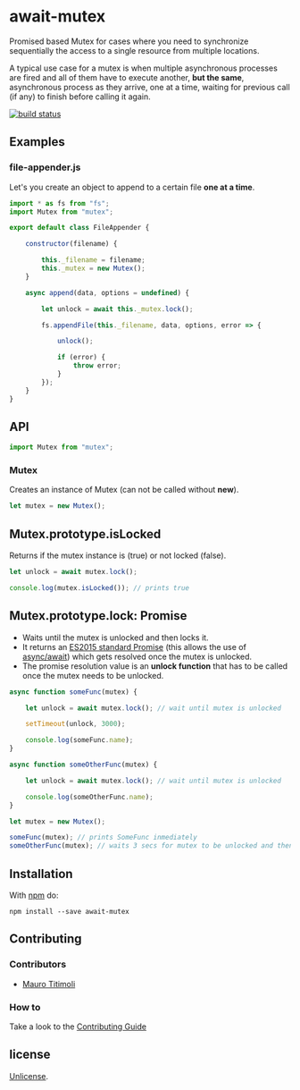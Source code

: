 # await-mutex

Promised based Mutex for cases where you need to synchronize sequentially the access to a single resource from multiple locations.

A typical use case for a mutex is when multiple asynchronous processes are fired and all of them have to execute another, **but the same**, asynchronous process as they arrive, one at a time, waiting for previous call (if any) to finish before calling it again.

[![build status](https://secure.travis-ci.org/substack/node-mkdirp.png)](http://travis-ci.org/substack/node-mkdirp)

## Examples

### file-appender.js

Let's you create an object to append to a certain file **one at a time**.

```js
import * as fs from "fs";
import Mutex from "mutex";

export default class FileAppender {

    constructor(filename) {

        this._filename = filename;
        this._mutex = new Mutex();
    }

    async append(data, options = undefined) {

        let unlock = await this._mutex.lock();

        fs.appendFile(this._filename, data, options, error => {

            unlock();

            if (error) {
                throw error;
            }
        });
    }
}
```

## API

```js
import Mutex from "mutex";
```

### Mutex

Creates an instance of Mutex (can not be called without **new**).

```js
let mutex = new Mutex();
```

## Mutex.prototype.isLocked

Returns if the mutex instance is (true) or not locked (false).

```js
let unlock = await mutex.lock();

console.log(mutex.isLocked()); // prints true
```

## Mutex.prototype.lock: Promise

- Waits until the mutex is unlocked and then locks it.
- It returns an [ES2015 standard Promise](https://tc39.github.io/ecma262/#sec-promise-objects) (this allows the use of [async/await](http://tc39.github.io/ecmascript-asyncawait/)) which gets resolved once the mutex is unlocked.
- The promise resolution value is an **unlock function** that has to be called once the mutex needs to be unlocked.

```js
async function someFunc(mutex) {

    let unlock = await mutex.lock(); // wait until mutex is unlocked

    setTimeout(unlock, 3000);

    console.log(someFunc.name);
}

async function someOtherFunc(mutex) {

    let unlock = await mutex.lock(); // wait until mutex is unlocked

    console.log(someOtherFunc.name);
}

let mutex = new Mutex();

someFunc(mutex); // prints SomeFunc inmediately
someOtherFunc(mutex); // waits 3 secs for mutex to be unlocked and then prints SomeOtherFunc
```

## Installation

With [npm](http://npmjs.org) do:

```
npm install --save await-mutex
```

## Contributing

### Contributors

- [Mauro Titimoli](https://github.com/mgtitimoli)

### How to

Take a look to the [Contributing Guide](CONTRIBUTING.md)

## license

[Unlicense](http://unlicense.org/).
